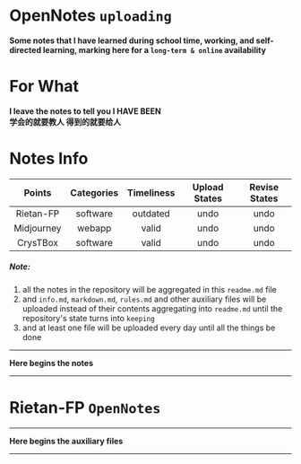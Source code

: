 # OpenNotes  `uploading`
**Some notes that I have learned during school time, working, and self-directed learning, marking here for a `long-term & online` availability**
# For What
**I leave the notes to tell you I HAVE BEEN**  
**学会的就要教人 得到的就要给人**
# Notes Info
|Points|Categories|Timeliness|Upload States|Revise States|
|:--:|:--:|:--:|:--:|:--:|
|Rietan-FP|software|outdated|undo|undo|
|Midjourney|webapp|valid|undo|undo|
|CrysTBox|software|valid|undo|undo|  

##### Note: 
1. all the notes in the repository will be aggregated in this `readme.md` file
2. and `info.md`, `markdown.md`, `rules.md` and other auxiliary files will be uploaded instead of their contents aggregating into `readme.md` until the repository's state turns into `keeping`
3. and at least one file will be uploaded every day until all the things be done


---

**Here begins the notes**

---
# Rietan-FP  `OpenNotes`



---

**Here begins the auxiliary files** 

---

